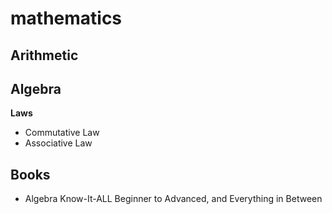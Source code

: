 # mathematics

## Arithmetic

## Algebra

**Laws**

- Commutative Law
- Associative Law

## Books

- Algebra Know-It-ALL Beginner to Advanced, and Everything in Between
